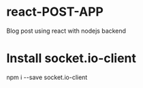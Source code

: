 # react-POST-APP
Blog post using react with nodejs backend


# Install socket.io-client

npm i --save socket.io-client
